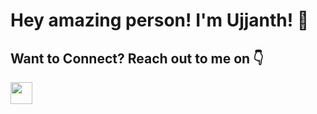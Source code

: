 # Hey amazing person! I'm Ujjanth! 👋

<!--
**ujjanth-arhan/ujjanth-arhan** is a ✨ _special_ ✨ repository because its `README.md` (this file) appears on your GitHub profile.

Here are some ideas to get you started:

- 🔭 I’m currently working on ...
- 🌱 I’m currently learning ...
- 👯 I’m looking to collaborate on ...
- 🤔 I’m looking for help with ...
- 💬 Ask me about ...
- 📫 How to reach me: ...
- 😄 Pronouns: ...
- ⚡ Fun fact: ...

LinkedIn Asset: ![LI-In-Bug](https://github.com/ujjanth-arhan/ujjanth-arhan/assets/33844003/f897087c-b085-483b-a98b-35ba5e341ae3)

-->
## Want to Connect? Reach out to me on 👇
<div>
  <a href="https://www.linkedin.com/in/ujjanth-arhan" alt="Ujjanth Arhan"><img src="https://github.com/ujjanth-arhan/ujjanth-arhan/assets/33844003/f897087c-b085-483b-a98b-35ba5e341ae3" width="35px"/></a>
</div>

